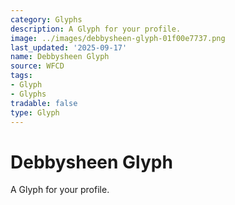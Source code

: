 ```yaml
---
category: Glyphs
description: A Glyph for your profile.
image: ../images/debbysheen-glyph-01f00e7737.png
last_updated: '2025-09-17'
name: Debbysheen Glyph
source: WFCD
tags:
- Glyph
- Glyphs
tradable: false
type: Glyph
---
```


# Debbysheen Glyph

A Glyph for your profile.

